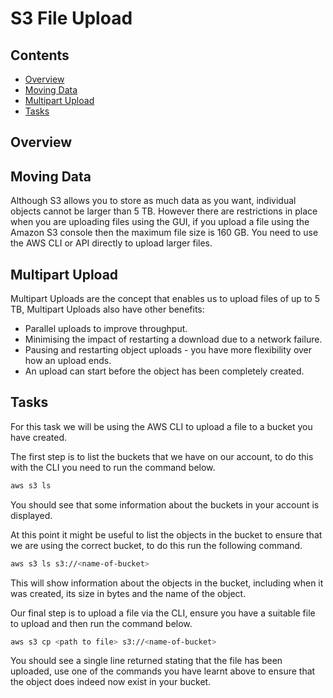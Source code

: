 # S3 File Upload

<!--TOC_START-->
## Contents
- [Overview](#overview)
- [Moving Data](#moving-data)
- [Multipart Upload](#multipart-upload)
- [Tasks](#tasks)

<!--TOC_END-->
## Overview


## Moving Data
Although S3 allows you to store as much data as you want, individual objects cannot be larger than 5 TB.
However there are restrictions in place when you are uploading files using the GUI, if you upload a file using the Amazon S3 console then the maximum file size is 160 GB.
You need to use the AWS CLI or API directly to upload larger files.

## Multipart Upload
Multipart Uploads are the concept that enables us to upload files of up to 5 TB, Multipart Uploads also have other benefits:

- Parallel uploads to improve throughput.
- Minimising the impact of restarting a download due to a network failure.
- Pausing and restarting object uploads - you have more flexibility over how an upload ends.
- An upload can start before the object has been completely created.

## Tasks

For this task we will be using the AWS CLI to upload a file to a bucket you have created.

The first step is to list the buckets that we have on our account, to do this with the CLI you need to run the command below.

```bash
aws s3 ls
```

You should see that some information about the buckets in your account is displayed.

At this point it might be useful to list the objects in the bucket to ensure that we are using the correct bucket, to do this run the following command.

```bash
aws s3 ls s3://<name-of-bucket>
```

This will show information about the objects in the bucket, including when it was created, its size in bytes and the name of the object.

Our final step is to upload a file via the CLI, ensure you have a  suitable file to upload and then run the command below.

```bash
aws s3 cp <path to file> s3://<name-of-bucket>
```

You should see a single line returned stating that the file has been uploaded, use one of the commands you have learnt above to ensure that the object does indeed now exist in your bucket.
